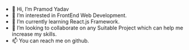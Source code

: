 - 👋 Hi, I’m Pramod Yadav
- 👀 I’m interested in FrontEnd Web Development.
- 🌱 I’m currently learning React.js Framework.
- 💞️ I’m looking to collaborate on any Suitable Project which can help me increase my skills.
- 📫 You can reach me on github.

<!---
PramodYadav2711/PramodYadav2711 is a ✨ special ✨ repository because its `README.md` (this file) appears on your GitHub profile.
You can click the Preview link to take a look at your changes.
--->
